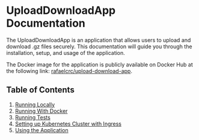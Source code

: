 # UploadDownloadApp Documentation

The UploadDownloadApp is an application that allows users to upload and download .gz files securely. This documentation will guide you through the installation, setup, and usage of the application.

The Docker image for the application is publicly available on Docker Hub at the following link: [rafaelcrc/upload-download-app](https://hub.docker.com/repository/docker/rafaelcrc/upload-download-app/general).

## Table of Contents

1. [Running Locally](documentation/local)
1. [Running With Docker](documentation/docker)
1. [Running Tests](documentation/test)
1. [Setting up Kubernetes Cluster with Ingress](documentation/kubernetes)
1. [Using the Application](documentation/using)
